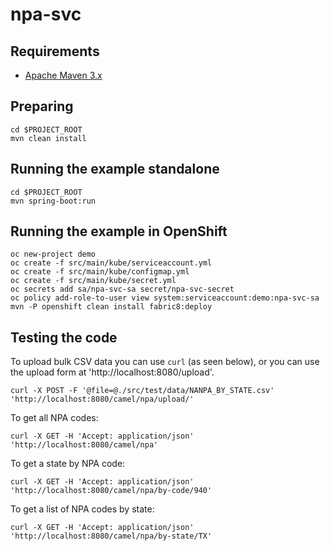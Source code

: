 # npa-svc

## Requirements

- [Apache Maven 3.x](http://maven.apache.org)

## Preparing

```
cd $PROJECT_ROOT
mvn clean install
```

## Running the example standalone

```
cd $PROJECT_ROOT
mvn spring-boot:run
```

## Running the example in OpenShift

```
oc new-project demo
oc create -f src/main/kube/serviceaccount.yml
oc create -f src/main/kube/configmap.yml
oc create -f src/main/kube/secret.yml
oc secrets add sa/npa-svc-sa secret/npa-svc-secret
oc policy add-role-to-user view system:serviceaccount:demo:npa-svc-sa
mvn -P openshift clean install fabric8:deploy
```

## Testing the code

To upload bulk CSV data you can use `curl` (as seen below), or you can use the upload form at 'http://localhost:8080/upload'.

```
curl -X POST -F '@file=@./src/test/data/NANPA_BY_STATE.csv' 'http://localhost:8080/camel/npa/upload/'
```

To get all NPA codes:

```
curl -X GET -H 'Accept: application/json' 'http://localhost:8080/camel/npa'
```

To get a state by NPA code:

```
curl -X GET -H 'Accept: application/json' 'http://localhost:8080/camel/npa/by-code/940'
```

To get a list of NPA codes by state:

```
curl -X GET -H 'Accept: application/json' 'http://localhost:8080/camel/npa/by-state/TX'
```
